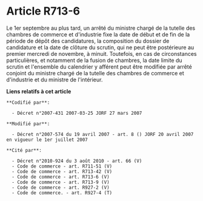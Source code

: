 # Article R713-6

Le 1er septembre au plus tard, un arrêté du ministre chargé de la tutelle des chambres de commerce et d'industrie fixe la
date de début et de fin de la période de dépôt des candidatures, la composition du dossier de candidature et la date de
clôture du scrutin, qui ne peut être postérieure au premier mercredi de novembre, à minuit. Toutefois, en cas de
circonstances particulières, et notamment de la fusion de chambres, la date limite du scrutin et l'ensemble du calendrier y
afférent peut être modifiée par arrêté conjoint du ministre chargé de la tutelle des chambres de commerce et d'industrie et
du ministre de l'intérieur.

**Liens relatifs à cet article**

	**Codifié par**:

	  - Décret n°2007-431 2007-03-25 JORF 27 mars 2007

	**Modifié par**:

	  - Décret n°2007-574 du 19 avril 2007 - art. 8 () JORF 20 avril 2007 en vigueur le 1er juillet 2007

	**Cité par**:

	  - Décret n°2010-924 du 3 août 2010 - art. 66 (V)
	  - Code de commerce - art. R711-51 (V)
	  - Code de commerce - art. R713-42 (V)
	  - Code de commerce - art. R713-6 (V)
	  - Code de commerce - art. R713-9 (V)
	  - Code de commerce - art. R927-2 (V)
	  - Code de commerce. - art. R927-4 (T)
